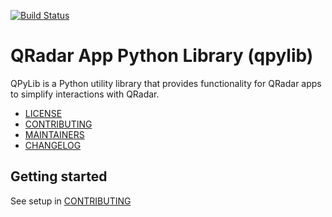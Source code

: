 [![Build Status](https://travis-ci.com/IBM/qpylib.svg?branch=master)](https://travis-ci.com/IBM/qpylib)
# QRadar App Python Library (qpylib)
QPyLib is a Python utility library that provides functionality for QRadar apps to simplify interactions with QRadar.
* [LICENSE](LICENSE)
* [CONTRIBUTING](CONTRIBUTING.md)
* [MAINTAINERS](MAINTAINERS.md)
* [CHANGELOG](CHANGELOG.md)

## Getting started
See setup in [CONTRIBUTING](CONTRIBUTING.md#Setup)